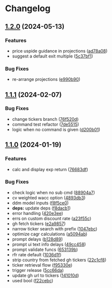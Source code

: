 # Changelog

## [1.2.0](https://github.com/shanehull/quickval/compare/v1.1.1...v1.2.0) (2024-05-13)


### Features

* price uspide guidance in projections ([ad78a08](https://github.com/shanehull/quickval/commit/ad78a08266868a48349317bde4d91e09b2fa2c16))
* suggest a default exit multiple ([5c37bf1](https://github.com/shanehull/quickval/commit/5c37bf16e6f2bdab9a44b5ae0b39566cf945bf03))


### Bug Fixes

* re-arrange projections ([e990b90](https://github.com/shanehull/quickval/commit/e990b90b8fcdcba389dfd882963c2d389c722772))

## [1.1.1](https://github.com/shanehull/quickval/compare/v1.1.0...v1.1.1) (2024-02-07)


### Bug Fixes

* change tickers branch ([76f520d](https://github.com/shanehull/quickval/commit/76f520dbbc22732e42be4760d49f5db06c02b06a))
* command test refactor ([7de5515](https://github.com/shanehull/quickval/commit/7de55157d90ce17384d480bde4f114d9bacc775c))
* logic when no command is given ([d200b01](https://github.com/shanehull/quickval/commit/d200b0159620554b23229842c48ee395bd33adbe))

## [1.1.0](https://github.com/shanehull/quickval/compare/v1.0.0...v1.1.0) (2024-01-19)


### Features

* calc and display exp return ([76683df](https://github.com/shanehull/quickval/commit/76683df41a3be1b5d3fd14348399d98fdc204ee5))


### Bug Fixes

* check logic when no sub cmd ([88904a7](https://github.com/shanehull/quickval/commit/88904a76a43cbcbca6f2b99e4903c67a80485d27))
* cv weighted wacc option ([4893db3](https://github.com/shanehull/quickval/commit/4893db3011ed7dc062605eef1a82b47d34825f1d))
* ddm model inputs ([f8f5ce0](https://github.com/shanehull/quickval/commit/f8f5ce0ec809d2f0e08b1cf4a2dbeaea0f167cc0))
* **deps:** update deps ([f8dacb1](https://github.com/shanehull/quickval/commit/f8dacb1564f62549591d4d1758edacc60a74ca0f))
* error handling ([420e3ee](https://github.com/shanehull/quickval/commit/420e3ee67fddc598ea152a5d4f044794a6e23e81))
* errs on custom discount rate ([a23f55c](https://github.com/shanehull/quickval/commit/a23f55c0529dcd22f0bb5953e1364bb955857c40))
* gh fetch tickers ([e2a9857](https://github.com/shanehull/quickval/commit/e2a98573441050d5184b08288aaffba84d67da88))
* narrow ticker search with prefix ([1047ebc](https://github.com/shanehull/quickval/commit/1047ebc7f0e9f8a39839cc2afb9e7476ae412fd2))
* optimize cagr calculations ([a5094ab](https://github.com/shanehull/quickval/commit/a5094ab955dabca892d7891c3d13c0e03f7cd0b9))
* prompt delays ([b128d89](https://github.com/shanehull/quickval/commit/b128d8910001337bf5155dd2e2c3bae9511d6309))
* prompt ui text info delays ([49cc458](https://github.com/shanehull/quickval/commit/49cc458ea78bf478e29d1dbe117432405f8bc4d0))
* prompt validate funcs ([653139b](https://github.com/shanehull/quickval/commit/653139bcc8a69cb652cb09938cc8d6213eec1029))
* rfr rate default ([1036d1f](https://github.com/shanehull/quickval/commit/1036d1f3c807a740f9ecf1e0447e44273448b527))
* strip country from fetched gh tickers ([22c1cf8](https://github.com/shanehull/quickval/commit/22c1cf8aff924902847382b7f1f9b7ded0351ee0))
* ticker retrieval flow ([f95330e](https://github.com/shanehull/quickval/commit/f95330ef93dea45af2601e2de556285f2ce0f6fa))
* trigger release ([5cc66da](https://github.com/shanehull/quickval/commit/5cc66daeb620b93584c85df26834d88f0367a13c))
* update gh url to tickers ([141010d](https://github.com/shanehull/quickval/commit/141010d6e8df150897bbf81685e3236f6381c738))
* used bool ([f22cebc](https://github.com/shanehull/quickval/commit/f22cebc8998ca0422fd326c02b7716b69365ad5d))
